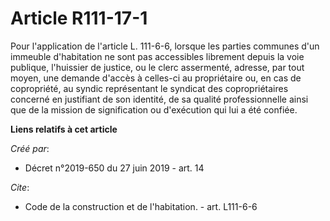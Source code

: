# Article R111-17-1

Pour l'application de l'article L. 111-6-6, lorsque les parties communes d'un immeuble d'habitation ne sont pas accessibles
librement depuis la voie publique, l'huissier de justice, ou le clerc assermenté, adresse, par tout moyen, une demande
d'accès à celles-ci au propriétaire ou, en cas de copropriété, au syndic représentant le syndicat des copropriétaires
concerné en justifiant de son identité, de sa qualité professionnelle ainsi que de la mission de signification ou d'exécution
qui lui a été confiée.

**Liens relatifs à cet article**

_Créé par_:

  - Décret n°2019-650 du 27 juin 2019 - art. 14

_Cite_:

  - Code de la construction et de l'habitation. - art. L111-6-6
